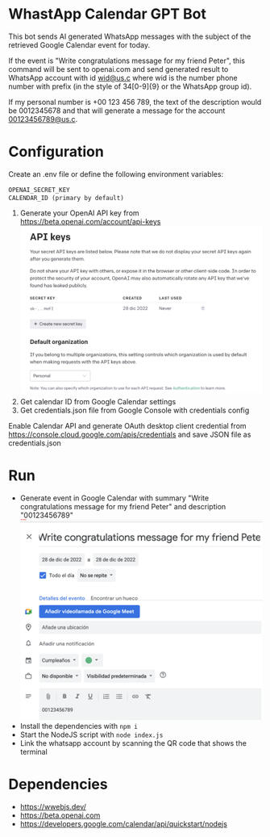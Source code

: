 # WhastApp Calendar GPT Bot

This bot sends AI generated WhatsApp messages with the subject of the retrieved Google Calendar event for today.

If the event is "Write congratulations message for my friend Peter", this command will be sent to openai.com and send generated result to WhatsApp account with id wid@us.c where wid is the number phone number with prefix (in the style of 34[0-9]{9} or the WhatsApp group id).

If my personal number is +00 123 456 789, the text of the description would be 0012345678 and that will generate a message for the account 00123456789@us.c.

# Configuration

Create an .env file or define the following environment variables:

```
OPENAI_SECRET_KEY
CALENDAR_ID (primary by default)
```

1. Generate your OpenAI API key from https://beta.openai.com/account/api-keys
![](resources/openai.png)
2. Get calendar ID from Google Calendar settings
3. Get credentials.json file from Google Console with credentials config

Enable Calendar API and generate OAuth desktop client credential from https://console.cloud.google.com/apis/credentials and save JSON file as credentials.json

# Run

* Generate event in Google Calendar with summary "Write congratulations message for my friend Peter" and description "00123456789"
![](resources/event.png)
* Install the dependencies with `npm i`
* Start the NodeJS script with `node index.js`
* Link the whatsapp account by scanning the QR code that shows the terminal

# Dependencies

* https://wwebjs.dev/
* https://beta.openai.com
* https://developers.google.com/calendar/api/quickstart/nodejs